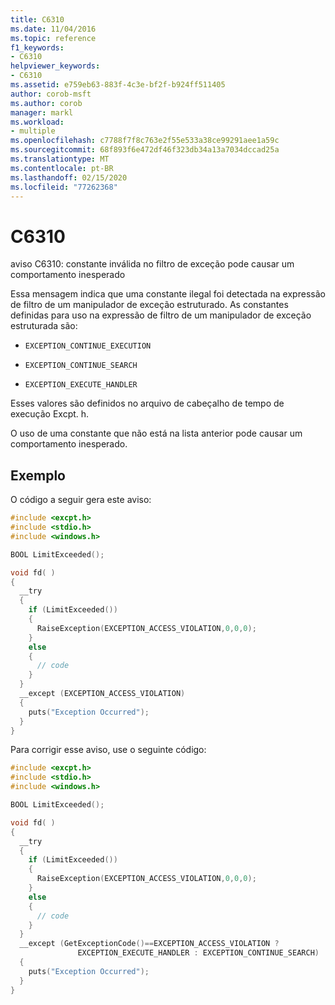 ```yaml
---
title: C6310
ms.date: 11/04/2016
ms.topic: reference
f1_keywords:
- C6310
helpviewer_keywords:
- C6310
ms.assetid: e759eb63-883f-4c3e-bf2f-b924ff511405
author: corob-msft
ms.author: corob
manager: markl
ms.workload:
- multiple
ms.openlocfilehash: c7788f7f8c763e2f55e533a38ce99291aee1a59c
ms.sourcegitcommit: 68f893f6e472df46f323db34a13a7034dccad25a
ms.translationtype: MT
ms.contentlocale: pt-BR
ms.lasthandoff: 02/15/2020
ms.locfileid: "77262368"
---
```

# <a name="c6310"></a>C6310
aviso C6310: constante inválida no filtro de exceção pode causar um comportamento inesperado

Essa mensagem indica que uma constante ilegal foi detectada na expressão de filtro de um manipulador de exceção estruturado. As constantes definidas para uso na expressão de filtro de um manipulador de exceção estruturada são:

- `EXCEPTION_CONTINUE_EXECUTION`

- `EXCEPTION_CONTINUE_SEARCH`

- `EXCEPTION_EXECUTE_HANDLER`

Esses valores são definidos no arquivo de cabeçalho de tempo de execução Excpt. h.

O uso de uma constante que não está na lista anterior pode causar um comportamento inesperado.

## <a name="example"></a>Exemplo

O código a seguir gera este aviso:

```cpp
#include <excpt.h>
#include <stdio.h>
#include <windows.h>

BOOL LimitExceeded();

void fd( )
{
  __try
  {
    if (LimitExceeded())
    {
      RaiseException(EXCEPTION_ACCESS_VIOLATION,0,0,0);
    }
    else
    {
      // code
    }
  }
  __except (EXCEPTION_ACCESS_VIOLATION)
  {
    puts("Exception Occurred");
  }
}
```

Para corrigir esse aviso, use o seguinte código:

```cpp
#include <excpt.h>
#include <stdio.h>
#include <windows.h>

BOOL LimitExceeded();

void fd( )
{
  __try
  {
    if (LimitExceeded())
    {
      RaiseException(EXCEPTION_ACCESS_VIOLATION,0,0,0);
    }
    else
    {
      // code
    }
  }
  __except (GetExceptionCode()==EXCEPTION_ACCESS_VIOLATION ?
               EXCEPTION_EXECUTE_HANDLER : EXCEPTION_CONTINUE_SEARCH)
  {
    puts("Exception Occurred");
  }
}
```
